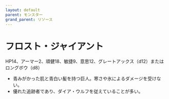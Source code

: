 ```yaml
---
layout: default
parent: モンスター
grand_parent: リソース
---
```


# フロスト・ジャイアント

HP14、アーマー2、頑健18、敏捷9、意思12、グレートアックス（d12）またはロングボウ（d8）

- 青みがかった肌と青白い髪を持つ巨人。寒さや氷によるダメージを受けない。
- 優れた追跡者であり、ダイア・ウルフを従えていることが多い。